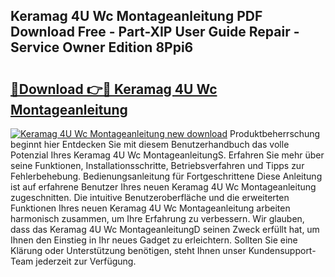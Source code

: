 ## Keramag 4U Wc Montageanleitung PDF Download Free - Part-XIP User Guide Repair - Service Owner Edition 8Ppi6

# <h2><a href="http://df6nq3h.blite.top/?on=Keramag+4U+Wc+Montageanleitung">🔗Download 👉🔴 Keramag 4U Wc Montageanleitung</a></h2>

[![Keramag 4U Wc Montageanleitung new download](https://i.imgur.com/lujVjoI.png)](http://df6nq3h.blite.top/?on=Keramag+4U+Wc+Montageanleitung)
Produktbeherrschung beginnt hier Entdecken Sie mit diesem Benutzerhandbuch das volle Potenzial Ihres Keramag 4U Wc MontageanleitungS. Erfahren Sie mehr über seine Funktionen, Installationsschritte, Betriebsverfahren und Tipps zur Fehlerbehebung. Bedienungsanleitung für Fortgeschrittene Diese Anleitung ist auf erfahrene Benutzer Ihres neuen Keramag 4U Wc Montageanleitung zugeschnitten. Die intuitive Benutzeroberfläche und die erweiterten Funktionen Ihres neuen Keramag 4U Wc Montageanleitung arbeiten harmonisch zusammen, um Ihre Erfahrung zu verbessern. Wir glauben, dass das Keramag 4U Wc MontageanleitungD seinen Zweck erfüllt hat, um Ihnen den Einstieg in Ihr neues Gadget zu erleichtern. Sollten Sie eine Klärung oder Unterstützung benötigen, steht Ihnen unser Kundensupport-Team jederzeit zur Verfügung.
